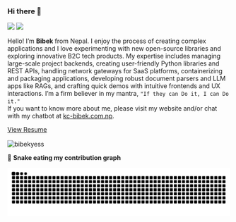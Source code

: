 ### Hi there 👋

<!--
**bibekyess/bibekyess** is a ✨ _special_ ✨ repository because its `README.md` (this file) appears on your GitHub profile.

Here are some ideas to get you started:

- 🔭 I’m currently working on ...
- 🌱 I’m currently learning ...
- 👯 I’m looking to collaborate on ...
- 🤔 I’m looking for help with ...
- 💬 Ask me about ...
- 📫 How to reach me: ...
- 😄 Pronouns: ...
- ⚡ Fun fact: ...
-->
<p>
    <a href="mailto:bibekyess@gmail.com"><img src="https://img.shields.io/badge/Email-%23E4405F.svg?&style=for-the-badge&logo=gmail&logoColor=white" height=25></a>
  <a href="https://www.linkedin.com/in/bibek44"><img src="https://img.shields.io/badge/linkedin-%230077B5.svg?&style=for-the-badge&logo=linkedin&logoColor=white" height=25></a>
</p>


Hello! I’m **Bibek** from Nepal. I enjoy the process of creating complex applications and I love experimenting with new open-source libraries and exploring innovative B2C tech products. My expertise includes managing large-scale project backends, creating user-friendly Python libraries and REST APIs, handling network gateways for SaaS platforms, containerizing and packaging applications, developing robust document parsers and LLM apps like RAGs, and crafting quick demos with intuitive frontends and UX interactions.
I’m a firm believer in my mantra, `"If they can Do it, I can Do it."`   
If you want to know more about me, please visit my website and/or chat with my chatbot at [kc-bibek.com.np](https://kc-bibek.com.np).

[View Resume](https://kc-bibek.com.np/Bibek_CV.pdf)

<!-- ![Bibek's github stats](https://github-readme-stats.vercel.app/api?username=bibekyess&count_private=true&show_icons=true&theme=dark)<a href="https://github.com/bibekyess">[![Top Langs](https://github-readme-stats.vercel.app/api/top-langs/?username=bibekyess&layout=compact&theme=dark)](https://github.com/bibekyess)</a> -->

<p><img align="center" src="https://github-readme-streak-stats.herokuapp.com/?user=bibekyess&" alt="bibekyess" /></p>

<!-- 👨 **Profile Stat**
    
<img src="https://visitor-badge.glitch.me/badge?page_id=bibekyess.bibekyess" alt="Visitors Counter">
 -->
🐍 **Snake eating my contribution graph**
<p align="center">
  <img alt="github contribution grid snake animation" src="https://raw.githubusercontent.com/bibekyess/bibekyess/output/github-contribution-grid-snake.svg">
</center>
</p>


